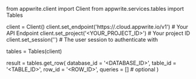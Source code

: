 from appwrite.client import Client
from appwrite.services.tables import Tables

client = Client()
client.set_endpoint('https://<REGION>.cloud.appwrite.io/v1') # Your API Endpoint
client.set_project('<YOUR_PROJECT_ID>') # Your project ID
client.set_session('') # The user session to authenticate with

tables = Tables(client)

result = tables.get_row(
    database_id = '<DATABASE_ID>',
    table_id = '<TABLE_ID>',
    row_id = '<ROW_ID>',
    queries = [] # optional
)
